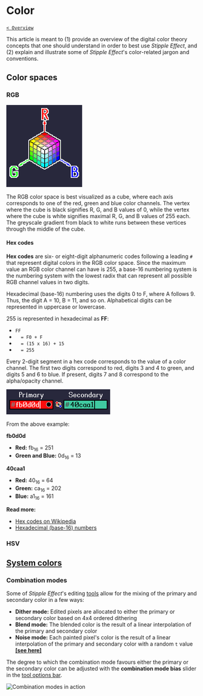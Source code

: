 # Color

[`< Overview`](./README.md)

This article is meant to (1) provide an overview of the digital color theory concepts that one should understand in order to best use *Stipple Effect*, and (2) explain and illustrate some of *Stipple Effect*'s color-related jargon and conventions.

## Color spaces

<!-- TODO -->

### RGB

<!-- TODO -->

![The RGB color space](./assets/theory/rgb-cube.gif)

The RGB color space is best visualized as a cube, where each axis corresponds to one of the red, green and blue color channels. The vertex where the cube is black signifies R, G, and B values of 0, while the vertex where the cube is white signifies maximal R, G, and B values of 255 each. The greyscale gradient from black to white runs between these vertices through the middle of the cube.

#### Hex codes

**Hex codes** are six- or eight-digit alphanumeric codes following a leading `#` that represent digital colors in the RGB color space. Since the maximum value an RGB color channel can have is 255, a base-16 numbering system is the numbering system with the lowest radix that can represent all possible RGB channel values in two digits.

Hexadecimal (base-16) numbering uses the digits 0 to F, where A follows 9. Thus, the digit A = 10, B = 11, and so on. Alphabetical digits can be represented in uppercase or lowercase.

255 is represented in hexadecimal as **FF**:
* `FF`
* `  = F0 + F`
* `  = (15 x 16) + 15`
* `  = 255`

Every 2-digit segment in a hex code corresponds to the value of a color channel. The first two digits correspond to red, digits 3 and 4 to green, and digits 5 and 6 to blue. If present, digits 7 and 8 correspond to the alpha/opacity channel.

![Colors represented as hex codes](./assets/interface/system-colors.gif)

From the above example:

**fb0d0d**
* **Red:** fb<sub>16</sub> = 251
* **Green and Blue:** 0d<sub>16</sub> = 13

**40caa1**
* **Red:** 40<sub>16</sub> = 64
* **Green:** ca<sub>16</sub> = 202
* **Blue:** a1<sub>16</sub> = 161

**Read more:**
* [Hex codes on Wikipedia](https://en.wikipedia.org/wiki/Web_colors#Hex_triplet)
* [Hexadecimal (base-16) numbers](https://en.wikipedia.org/wiki/Hexadecimal)

### HSV

<!-- TODO -->

## [System colors](./interface.md#system-colors)

### Combination modes

Some of *Stipple Effect*'s editing [tools](./tools.md) allow for the mixing of the primary and secondary color in a few ways:

* **Dither mode:** Edited pixels are allocated to either the primary or secondary color based on 4x4 ordered dithering
* **Blend mode:** The blended color is the result of a linear interpolation of the primary and secondary color
* **Noise mode:** Each painted pixel's color is the result of a linear interpolation of the primary and secondary color with a random `t` value [**[see here]**](../api/graphics.md#lerp_color)

The degree to which the combination mode favours either the primary or the secondary color can be adjusted with the **combination mode bias** slider in the [tool options bar](./interface.md#tool-options).

![Combination modes in action](./assets/graphics/combination-modes.gif)